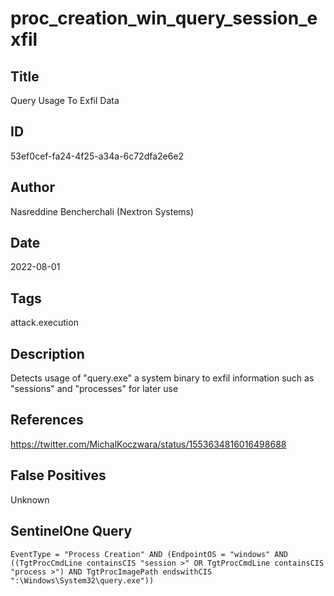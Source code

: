 # proc_creation_win_query_session_exfil

## Title
Query Usage To Exfil Data

## ID
53ef0cef-fa24-4f25-a34a-6c72dfa2e6e2

## Author
Nasreddine Bencherchali (Nextron Systems)

## Date
2022-08-01

## Tags
attack.execution

## Description
Detects usage of "query.exe" a system binary to exfil information such as "sessions" and "processes" for later use

## References
https://twitter.com/MichalKoczwara/status/1553634816016498688

## False Positives
Unknown

## SentinelOne Query
```
EventType = "Process Creation" AND (EndpointOS = "windows" AND ((TgtProcCmdLine containsCIS "session >" OR TgtProcCmdLine containsCIS "process >") AND TgtProcImagePath endswithCIS ":\Windows\System32\query.exe"))

```